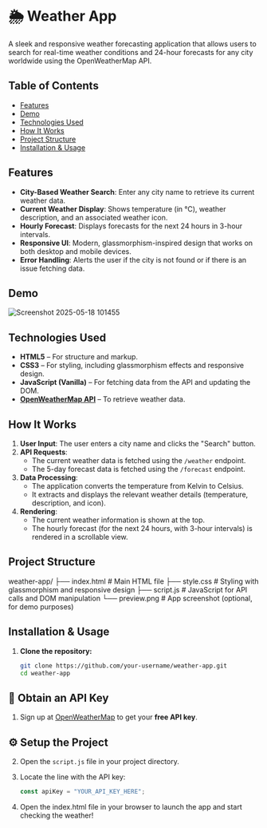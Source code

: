 # 🌦️ Weather App

A sleek and responsive weather forecasting application that allows users to search for real-time weather conditions and 24-hour forecasts for any city worldwide using the OpenWeatherMap API.

## Table of Contents

- [Features](#features)
- [Demo](#demo)
- [Technologies Used](#technologies-used)
- [How It Works](#how-it-works)
- [Project Structure](#project-structure)
- [Installation & Usage](#installation--usage)

## Features

- **City-Based Weather Search**: Enter any city name to retrieve its current weather data.
- **Current Weather Display**: Shows temperature (in °C), weather description, and an associated weather icon.
- **Hourly Forecast**: Displays forecasts for the next 24 hours in 3-hour intervals.
- **Responsive UI**: Modern, glassmorphism-inspired design that works on both desktop and mobile devices.
- **Error Handling**: Alerts the user if the city is not found or if there is an issue fetching data.

## Demo
  
![Screenshot 2025-05-18 101455](https://github.com/user-attachments/assets/78ebf0ca-38cb-4da7-bd9c-69bbbf69dac5)


## Technologies Used

- **HTML5** – For structure and markup.
- **CSS3** – For styling, including glassmorphism effects and responsive design.
- **JavaScript (Vanilla)** – For fetching data from the API and updating the DOM.
- **[OpenWeatherMap API](https://openweathermap.org/)** – To retrieve weather data.

## How It Works

1. **User Input**: The user enters a city name and clicks the "Search" button.
2. **API Requests**:
   - The current weather data is fetched using the `/weather` endpoint.
   - The 5-day forecast data is fetched using the `/forecast` endpoint.
3. **Data Processing**:
   - The application converts the temperature from Kelvin to Celsius.
   - It extracts and displays the relevant weather details (temperature, description, and icon).
4. **Rendering**:
   - The current weather information is shown at the top.
   - The hourly forecast (for the next 24 hours, with 3-hour intervals) is rendered in a scrollable view.

## Project Structure

weather-app/
├── index.html # Main HTML file
├── style.css # Styling with glassmorphism and responsive design
├── script.js # JavaScript for API calls and DOM manipulation
└── preview.png # App screenshot (optional, for demo purposes)


## Installation & Usage

1. **Clone the repository:**
   ```bash
   git clone https://github.com/your-username/weather-app.git
   cd weather-app
## 🔑 Obtain an API Key

1. Sign up at [OpenWeatherMap](https://openweathermap.org/api) to get your **free API key**.

## ⚙️ Setup the Project

2. Open the `script.js` file in your project directory.

3. Locate the line with the API key:
   ```javascript
   const apiKey = "YOUR_API_KEY_HERE";
4. Open the index.html file in your browser to launch the app and start checking the weather!



